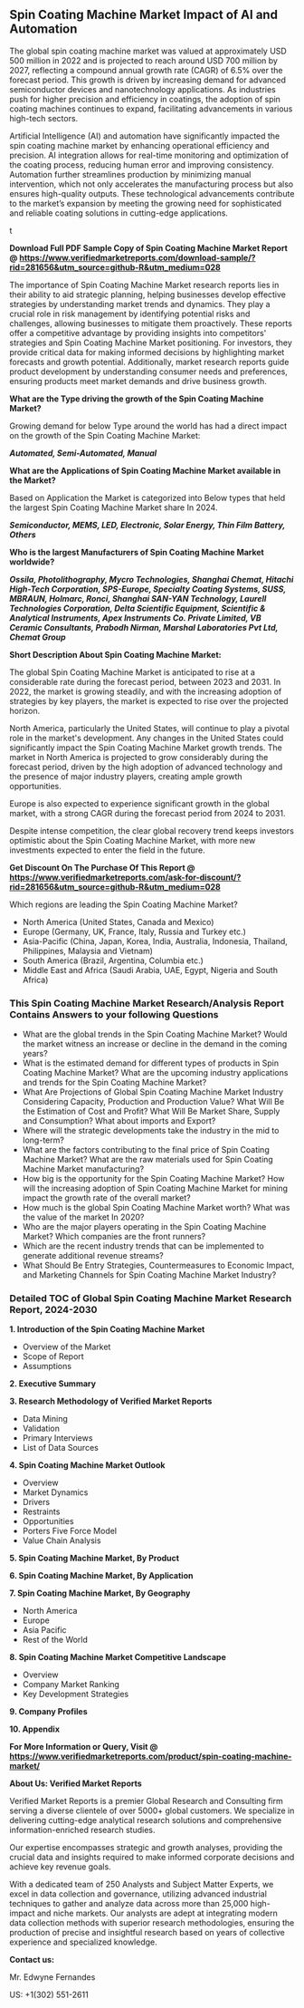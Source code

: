 <h2>Spin Coating Machine Market Impact of AI and Automation</h2><p>The global spin coating machine market was valued at approximately USD 500 million in 2022 and is projected to reach around USD 700 million by 2027, reflecting a compound annual growth rate (CAGR) of 6.5% over the forecast period. This growth is driven by increasing demand for advanced semiconductor devices and nanotechnology applications. As industries push for higher precision and efficiency in coatings, the adoption of spin coating machines continues to expand, facilitating advancements in various high-tech sectors.</p><p>Artificial Intelligence (AI) and automation have significantly impacted the spin coating machine market by enhancing operational efficiency and precision. AI integration allows for real-time monitoring and optimization of the coating process, reducing human error and improving consistency. Automation further streamlines production by minimizing manual intervention, which not only accelerates the manufacturing process but also ensures high-quality outputs. These technological advancements contribute to the market’s expansion by meeting the growing need for sophisticated and reliable coating solutions in cutting-edge applications.</p>t</p><p id="" class=""><strong>Download Full PDF Sample Copy of Spin Coating Machine Market Report @ <a href="https://www.verifiedmarketreports.com/download-sample/?rid=281656&utm_source=github-R&utm_medium=028" target="_blank">https://www.verifiedmarketreports.com/download-sample/?rid=281656&utm_source=github-R&utm_medium=028</a></strong></p><p>The importance of&nbsp;Spin Coating Machine Market research reports lies in their ability to aid strategic planning, helping businesses develop effective strategies by understanding market trends and dynamics. They play a crucial role in risk management by identifying potential risks and challenges, allowing businesses to mitigate them proactively. These reports offer a competitive advantage by providing insights into competitors' strategies and Spin Coating Machine Market positioning. For investors, they provide critical data for making informed decisions by highlighting market forecasts and growth potential. Additionally, market research reports guide product development by understanding consumer needs and preferences, ensuring products meet market demands and drive business growth.</p><p><strong>What are the&nbsp;Type driving the growth of the Spin Coating Machine Market?</strong></p><p id="" class="">Growing demand for below Type around the world has had a direct impact on the growth of the Spin Coating Machine Market:</p><em><strong>Automated, Semi-Automated, Manual</strong></em></p><strong>What are the&nbsp;Applications&nbsp;of Spin Coating Machine Market available in the Market?</strong></p><p id="" class="">Based on Application the Market is categorized into Below types that held the largest Spin Coating Machine Market share In 2024.</p><em><strong>Semiconductor, MEMS, LED, Electronic, Solar Energy, Thin Film Battery, Others</strong></em></p><strong>Who is the largest Manufacturers of Spin Coating Machine Market worldwide?</strong></p><p><em><strong>Ossila, Photolithography, Mycro Technologies, Shanghai Chemat, Hitachi High-Tech Corporation, SPS-Europe, Specialty Coating Systems, SUSS, MBRAUN, Holmarc, Ronci, Shanghai SAN-YAN Technology, Laurell Technologies Corporation, Delta Scientific Equipment, Scientific & Analytical Instruments, Apex Instruments Co. Private Limited, VB Ceramic Consultants, Prabodh Nirman, Marshal Laboratories Pvt Ltd, Chemat Group</strong></em></p><p id="" class=""><strong>Short Description About Spin Coating Machine Market:</strong></p><p>The global Spin Coating Machine Market is anticipated to rise at a considerable rate during the forecast period, between 2023 and 2031. In 2022, the market is growing steadily, and with the increasing adoption of strategies by key players, the market is expected to rise over the projected horizon.</p><p>North America, particularly the United States, will continue to play a pivotal role in the market's development. Any changes in the United States could significantly impact the Spin Coating Machine Market growth trends. The market in North America is projected to grow considerably during the forecast period, driven by the high adoption of advanced technology and the presence of major industry players, creating ample growth opportunities.</p><p>Europe is also expected to experience significant growth in the global market, with a strong CAGR during the forecast period from 2024 to 2031.</p><p>Despite intense competition, the clear global recovery trend keeps investors optimistic about the Spin Coating Machine Market, with more new investments expected to enter the field in the future.</p><p id="" class=""><strong>Get Discount On The Purchase Of This Report @ <a href="https://www.verifiedmarketreports.com/ask-for-discount/?rid=281656&utm_source=github-R&utm_medium=028" target="_blank">https://www.verifiedmarketreports.com/ask-for-discount/?rid=281656&utm_source=github-R&utm_medium=028</a></strong></p>Which regions are leading the Spin Coating Machine Market?</p><ul><li>North America (United States, Canada and Mexico)</li><li>Europe (Germany, UK, France, Italy, Russia and Turkey etc.)</li><li>Asia-Pacific (China, Japan, Korea, India, Australia, Indonesia, Thailand, Philippines, Malaysia and Vietnam)</li><li>South America (Brazil, Argentina, Columbia etc.)</li><li>Middle East and Africa (Saudi Arabia, UAE, Egypt, Nigeria and South Africa)</li></ul><h3 id="" class="">This Spin Coating Machine Market Research/Analysis Report Contains Answers to your following Questions</h3><ul><li>What are the global trends in the Spin Coating Machine Market? Would the market witness an increase or decline in the demand in the coming years?</li><li>What is the estimated demand for different types of products in Spin Coating Machine Market? What are the upcoming industry applications and trends for the Spin Coating Machine Market?</li><li>What Are Projections of Global Spin Coating Machine Market Industry Considering Capacity, Production and Production Value? What Will Be the Estimation of Cost and Profit? What Will Be Market Share, Supply and Consumption? What about imports and Export?</li><li>Where will the strategic developments take the industry in the mid to long-term?</li><li>What are the factors contributing to the final price of Spin Coating Machine Market? What are the raw materials used for Spin Coating Machine Market manufacturing?</li><li>How big is the opportunity for the Spin Coating Machine Market? How will the increasing adoption of Spin Coating Machine Market for mining impact the growth rate of the overall market?</li><li>How much is the global Spin Coating Machine Market worth? What was the value of the market In 2020?</li><li>Who are the major players operating in the Spin Coating Machine Market? Which companies are the front runners?</li><li>Which are the recent industry trends that can be implemented to generate additional revenue streams?</li><li>What Should Be Entry Strategies, Countermeasures to Economic Impact, and Marketing Channels for Spin Coating Machine Market Industry?</li></ul><h3 id="" class="">Detailed TOC of Global Spin Coating Machine Market Research Report, 2024-2030</h3><p id="" class=""><strong>1. Introduction of the Spin Coating Machine Market</strong></p><ul><li>Overview of the Market</li><li>Scope of Report</li><li>Assumptions</li></ul><p id="" class=""><strong>2. Executive Summary</strong></p><p id="" class=""><strong>3. Research Methodology of Verified Market Reports</strong></p><ul><li>Data Mining</li><li>Validation</li><li>Primary Interviews</li><li>List of Data Sources</li></ul><p id="" class=""><strong>4. Spin Coating Machine Market Outlook</strong></p><ul><li>Overview</li><li>Market Dynamics</li><li>Drivers</li><li>Restraints</li><li>Opportunities</li><li>Porters Five Force Model</li><li>Value Chain Analysis</li></ul><p id="" class=""><strong>5. Spin Coating Machine Market, By Product</strong></p><p id="" class=""><strong>6. Spin Coating Machine Market, By Application</strong></p><p id="" class=""><strong>7. Spin Coating Machine Market, By Geography</strong></p><ul><li>North America</li><li>Europe</li><li>Asia Pacific</li><li>Rest of the World</li></ul><p id="" class=""><strong>8. Spin Coating Machine Market Competitive Landscape</strong></p><ul><li>Overview</li><li>Company Market Ranking</li><li>Key Development Strategies</li></ul><p id="" class=""><strong>9. Company Profiles</strong></p><p id="" class=""><strong>10. Appendix</strong></p><p id="" class=""><strong>For More Information or Query, Visit @ <a href="https://www.verifiedmarketreports.com/product/spin-coating-machine-market/" target="_blank">https://www.verifiedmarketreports.com/product/spin-coating-machine-market/</a></strong></p><p id="" class=""><strong>About Us: Verified Market Reports</strong></p><p id="" class="">Verified Market Reports is a premier Global Research and Consulting firm serving a diverse clientele of over 5000+ global customers. We specialize in delivering cutting-edge analytical research solutions and comprehensive information-enriched research studies.</p><p id="" class="">Our expertise encompasses strategic and growth analyses, providing the crucial data and insights required to make informed corporate decisions and achieve key revenue goals.</p><p id="" class="">With a dedicated team of 250 Analysts and Subject Matter Experts, we excel in data collection and governance, utilizing advanced industrial techniques to gather and analyze data across more than 25,000 high-impact and niche markets. Our analysts are adept at integrating modern data collection methods with superior research methodologies, ensuring the production of precise and insightful research based on years of collective experience and specialized knowledge.</p><p id="" class=""><strong>Contact us:</strong></p><p id="" class="">Mr. Edwyne Fernandes</p><p id="" class="">US: +1(302) 551-2611</p>